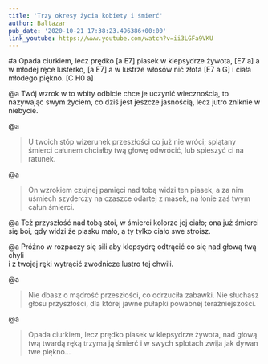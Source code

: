 ```yaml
---
title: 'Trzy okresy życia kobiety i śmierć'
author: Baltazar
pub_date: '2020-10-21 17:38:23.496386+00:00'
link_youtube: https://www.youtube.com/watch?v=ii3LGFa9VKU
---
```


#a
Opada ciurkiem, lecz prędko [a E7]
piasek w klepsydrze żywota, [E7 a]
a w młodej ręce lusterko, [a E7]
a w lustrze włosów nić złota [E7 a G]
i ciała młodego piękno. [C H0 a]

@a
Twój wzrok w to wbity odbicie
chce je uczynić wiecznością,
to nazywając swym życiem,
co dziś jest jeszcze jasnością,
lecz jutro zniknie w niebycie.

@a
>U twoich stóp wizerunek
>przeszłości co już nie wróci;
>splątany śmierci całunem
>chciałby twą głowę odwrócić,
>lub spieszyć ci na ratunek.

@a
>On wzrokiem czujnej pamięci
>nad tobą widzi ten piasek,
>a za nim uśmiech szyderczy
>na czaszce odartej z masek,
>na łonie zaś twym całun śmierci.

@a
Też przyszłość nad tobą stoi,
w śmierci kolorze jej ciało;
ona już śmierci się boi,
gdy widzi że piasku mało,
a ty tylko ciało swe stroisz.

@a
Próżno w rozpaczy się sili
aby klepsydrę odtrącić
co się nad głową twą chyli                                                                 
i z twojej ręki wytrącić 
zwodnicze lustro tej chwili.

@a
>Nie dbasz o mądrość przeszłości,
>co odrzuciła zabawki.
>Nie słuchasz głosu przyszłości,
>dla której jawne pułapki
>powabnej teraźniejszości.

@a
>Opada ciurkiem, lecz prędko
>piasek w klepsydrze żywota,
>nad głową twą twardą ręką
>trzyma ją śmierć i w swych splotach
>zwija jak dywan twe piękno…
